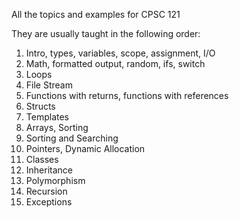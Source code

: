 All the topics and examples for CPSC 121

They are usually taught in the following order:

1. Intro, types, variables, scope, assignment, I/O
2. Math, formatted output, random, ifs, switch
3. Loops
4. File Stream
5. Functions with returns, functions with references
6. Structs
7. Templates
8. Arrays, Sorting
9. Sorting and Searching
10. Pointers, Dynamic Allocation
11. Classes
12. Inheritance
13. Polymorphism
14. Recursion
15. Exceptions
